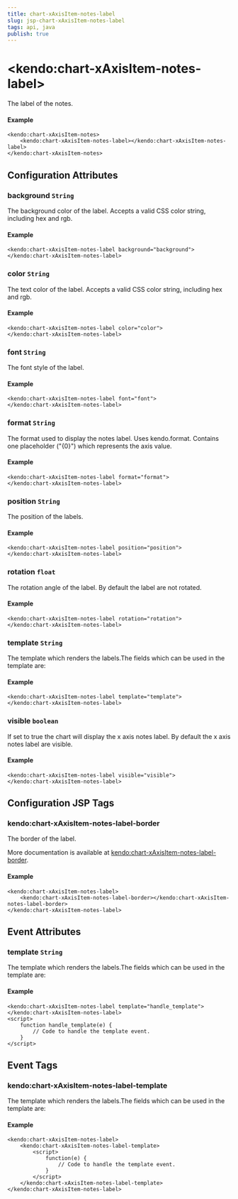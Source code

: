 ```yaml
---
title: chart-xAxisItem-notes-label
slug: jsp-chart-xAxisItem-notes-label
tags: api, java
publish: true
---
```


# \<kendo:chart-xAxisItem-notes-label\>

The label of the notes.

#### Example
    <kendo:chart-xAxisItem-notes>
        <kendo:chart-xAxisItem-notes-label></kendo:chart-xAxisItem-notes-label>
    </kendo:chart-xAxisItem-notes>

## Configuration Attributes

### background `String`

The background color of the label. Accepts a valid CSS color string, including hex and rgb.

#### Example
    <kendo:chart-xAxisItem-notes-label background="background">
    </kendo:chart-xAxisItem-notes-label>

### color `String`

The text color of the label. Accepts a valid CSS color string, including hex and rgb.

#### Example
    <kendo:chart-xAxisItem-notes-label color="color">
    </kendo:chart-xAxisItem-notes-label>

### font `String`

The font style of the label.

#### Example
    <kendo:chart-xAxisItem-notes-label font="font">
    </kendo:chart-xAxisItem-notes-label>

### format `String`

The format used to display the notes label. Uses kendo.format. Contains one placeholder ("{0}") which represents the axis value.

#### Example
    <kendo:chart-xAxisItem-notes-label format="format">
    </kendo:chart-xAxisItem-notes-label>

### position `String`

The position of the labels.

#### Example
    <kendo:chart-xAxisItem-notes-label position="position">
    </kendo:chart-xAxisItem-notes-label>

### rotation `float`

The rotation angle of the label. By default the label are not rotated.

#### Example
    <kendo:chart-xAxisItem-notes-label rotation="rotation">
    </kendo:chart-xAxisItem-notes-label>

### template `String`

The template which renders the labels.The fields which can be used in the template are:

#### Example
    <kendo:chart-xAxisItem-notes-label template="template">
    </kendo:chart-xAxisItem-notes-label>

### visible `boolean`

If set to true the chart will display the x axis notes label. By default the x axis notes label are visible.

#### Example
    <kendo:chart-xAxisItem-notes-label visible="visible">
    </kendo:chart-xAxisItem-notes-label>


##  Configuration JSP Tags

### kendo:chart-xAxisItem-notes-label-border

The border of the label.

More documentation is available at [kendo:chart-xAxisItem-notes-label-border](chart/xaxisitem-notes-label-border).

#### Example

    <kendo:chart-xAxisItem-notes-label>
        <kendo:chart-xAxisItem-notes-label-border></kendo:chart-xAxisItem-notes-label-border>
    </kendo:chart-xAxisItem-notes-label>


## Event Attributes

### template `String`

The template which renders the labels.The fields which can be used in the template are:


#### Example
    <kendo:chart-xAxisItem-notes-label template="handle_template">
    </kendo:chart-xAxisItem-notes-label>
    <script>
        function handle_template(e) {
            // Code to handle the template event.
        }
    </script>

## Event Tags

### kendo:chart-xAxisItem-notes-label-template

The template which renders the labels.The fields which can be used in the template are:


#### Example
    <kendo:chart-xAxisItem-notes-label>
        <kendo:chart-xAxisItem-notes-label-template>
            <script>
                function(e) {
                    // Code to handle the template event.
                }
            </script>
        </kendo:chart-xAxisItem-notes-label-template>
    </kendo:chart-xAxisItem-notes-label>

